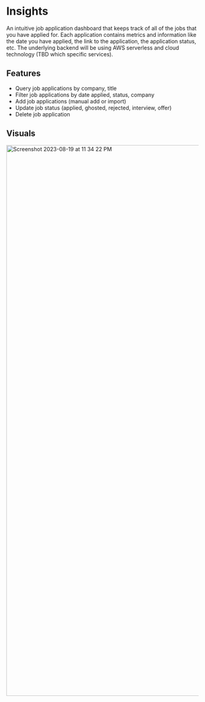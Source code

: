 # Insights

An intuitive job application dashboard that keeps track of all of the jobs that you have applied for. Each application contains metrics and information like the date you have applied, the link to the application, the application status, etc. The underlying backend will be using AWS serverless and cloud technology (TBD which specific services).

## Features
- Query job applications by company, title
- Filter job applications by date applied, status, company
- Add job applications (manual add or import)
- Update job status (applied, ghosted, rejected, interview, offer)
- Delete job application

## Visuals
<img width="1440" alt="Screenshot 2023-08-19 at 11 34 22 PM" src="https://github.com/skhanal5/Insights/assets/74752121/99f1cbb7-2fd9-460c-8041-a45024206995">
